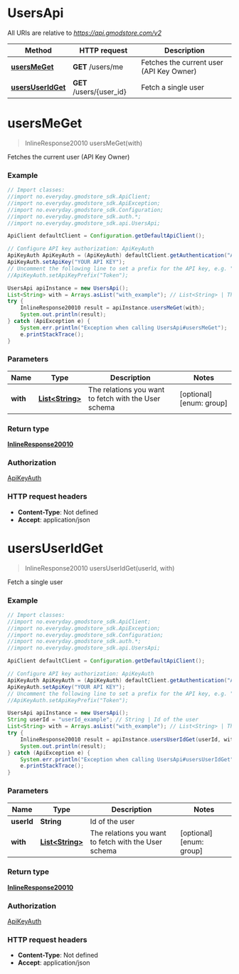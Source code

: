 # UsersApi

All URIs are relative to *https://api.gmodstore.com/v2*

Method | HTTP request | Description
------------- | ------------- | -------------
[**usersMeGet**](UsersApi.md#usersMeGet) | **GET** /users/me | Fetches the current user (API Key Owner)
[**usersUserIdGet**](UsersApi.md#usersUserIdGet) | **GET** /users/{user_id} | Fetch a single user

<a name="usersMeGet"></a>
# **usersMeGet**
> InlineResponse20010 usersMeGet(with)

Fetches the current user (API Key Owner)

### Example
```java
// Import classes:
//import no.everyday.gmodstore_sdk.ApiClient;
//import no.everyday.gmodstore_sdk.ApiException;
//import no.everyday.gmodstore_sdk.Configuration;
//import no.everyday.gmodstore_sdk.auth.*;
//import no.everyday.gmodstore_sdk.api.UsersApi;

ApiClient defaultClient = Configuration.getDefaultApiClient();

// Configure API key authorization: ApiKeyAuth
ApiKeyAuth ApiKeyAuth = (ApiKeyAuth) defaultClient.getAuthentication("ApiKeyAuth");
ApiKeyAuth.setApiKey("YOUR API KEY");
// Uncomment the following line to set a prefix for the API key, e.g. "Token" (defaults to null)
//ApiKeyAuth.setApiKeyPrefix("Token");

UsersApi apiInstance = new UsersApi();
List<String> with = Arrays.asList("with_example"); // List<String> | The relations you want to fetch with the User schema
try {
    InlineResponse20010 result = apiInstance.usersMeGet(with);
    System.out.println(result);
} catch (ApiException e) {
    System.err.println("Exception when calling UsersApi#usersMeGet");
    e.printStackTrace();
}
```

### Parameters

Name | Type | Description  | Notes
------------- | ------------- | ------------- | -------------
 **with** | [**List&lt;String&gt;**](String.md)| The relations you want to fetch with the User schema | [optional] [enum: group]

### Return type

[**InlineResponse20010**](InlineResponse20010.md)

### Authorization

[ApiKeyAuth](../README.md#ApiKeyAuth)

### HTTP request headers

 - **Content-Type**: Not defined
 - **Accept**: application/json

<a name="usersUserIdGet"></a>
# **usersUserIdGet**
> InlineResponse20010 usersUserIdGet(userId, with)

Fetch a single user

### Example
```java
// Import classes:
//import no.everyday.gmodstore_sdk.ApiClient;
//import no.everyday.gmodstore_sdk.ApiException;
//import no.everyday.gmodstore_sdk.Configuration;
//import no.everyday.gmodstore_sdk.auth.*;
//import no.everyday.gmodstore_sdk.api.UsersApi;

ApiClient defaultClient = Configuration.getDefaultApiClient();

// Configure API key authorization: ApiKeyAuth
ApiKeyAuth ApiKeyAuth = (ApiKeyAuth) defaultClient.getAuthentication("ApiKeyAuth");
ApiKeyAuth.setApiKey("YOUR API KEY");
// Uncomment the following line to set a prefix for the API key, e.g. "Token" (defaults to null)
//ApiKeyAuth.setApiKeyPrefix("Token");

UsersApi apiInstance = new UsersApi();
String userId = "userId_example"; // String | Id of the user
List<String> with = Arrays.asList("with_example"); // List<String> | The relations you want to fetch with the User schema
try {
    InlineResponse20010 result = apiInstance.usersUserIdGet(userId, with);
    System.out.println(result);
} catch (ApiException e) {
    System.err.println("Exception when calling UsersApi#usersUserIdGet");
    e.printStackTrace();
}
```

### Parameters

Name | Type | Description  | Notes
------------- | ------------- | ------------- | -------------
 **userId** | **String**| Id of the user |
 **with** | [**List&lt;String&gt;**](String.md)| The relations you want to fetch with the User schema | [optional] [enum: group]

### Return type

[**InlineResponse20010**](InlineResponse20010.md)

### Authorization

[ApiKeyAuth](../README.md#ApiKeyAuth)

### HTTP request headers

 - **Content-Type**: Not defined
 - **Accept**: application/json

